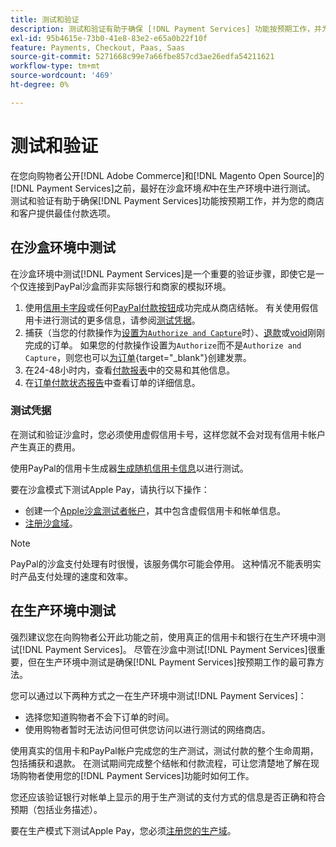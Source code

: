 ```yaml
---
title: 测试和验证
description: 测试和验证有助于确保 [!DNL Payment Services] 功能按预期工作，并为您的客户提供最佳付款选项
exl-id: 95b4615e-73b0-41e8-83e2-e65a0b22f10f
feature: Payments, Checkout, Paas, Saas
source-git-commit: 5271668c99e7a66fbe857cd3ae26edfa54211621
workflow-type: tm+mt
source-wordcount: '469'
ht-degree: 0%

---
```


# 测试和验证

在您向购物者公开[!DNL Adobe Commerce]和[!DNL Magento Open Source]的[!DNL Payment Services]之前，最好在沙盒环境&#x200B;_和_&#x200B;中在生产环境中进行测试。 测试和验证有助于确保[!DNL Payment Services]功能按预期工作，并为您的商店和客户提供最佳付款选项。

## 在沙盒环境中测试

在沙盒环境中测试[!DNL Payment Services]是一个重要的验证步骤，即使它是一个仅连接到PayPal沙盒而非实际银行和商家的模拟环境。

1. 使用[信用卡字段](payments-options.md#credit-card-fields)或任何[PayPal付款按钮](payments-options.md#paypal-smart-buttons)成功完成从商店结帐。 有关使用假信用卡进行测试的更多信息，请参阅[测试凭据](#testing-credentials)。
1. 捕获（当您的付款操作为[设置为`Authorize and Capture`](onboard.md#set-payment-services-as-payment-method)时）、[退款](refunds.md)或[void](voids.md)刚刚完成的订单。 如果您的付款操作设置为`Authorize`而不是`Authorize and Capture`，则您也可以[为订单](https://experienceleague.adobe.com/en/docs/commerce-admin/stores-sales/order-management/invoices#create-an-invoice){target="_blank"}创建发票。
1. 在24-48小时内，查看[付款报表](payouts.md)中的交易和其他信息。
1. 在[订单付款状态报告](order-payment-status.md)中查看订单的详细信息。

### 测试凭据

在测试和验证沙盒时，您必须使用虚假信用卡号，这样您就不会对现有信用卡帐户产生真正的费用。

使用PayPal的信用卡生成器[生成随机信用卡信息](https://www.paypal.com/us/smarthelp/article/where-can-i-find-test-credit-card-numbers-ts2157)以进行测试。

要在沙盒模式下测试Apple Pay，请执行以下操作：

* 创建一个[Apple沙盒测试者帐户](https://developer.apple.com/apple-pay/sandbox-testing/#create-a-sandbox-tester-account)，其中包含虚假信用卡和帐单信息。
* [注册沙盒域](https://developer.paypal.com/docs/checkout/apm/apple-pay/#link-registeryoursandboxdomains)。

>[!NOTE]
>
>PayPal的沙盒支付处理有时很慢，该服务偶尔可能会停用。 这种情况不能表明实时产品支付处理的速度和效率。

## 在生产环境中测试

强烈建议您在向购物者公开此功能之前，使用真正的信用卡和银行在生产环境中测试[!DNL Payment Services]。 尽管在沙盒中测试[!DNL Payment Services]很重要，但在生产环境中测试是确保[!DNL Payment Services]按预期工作的最可靠方法。

您可以通过以下两种方式之一在生产环境中测试[!DNL Payment Services]：

* 选择您知道购物者不会下订单的时间。
* 使用购物者暂时无法访问但可供您访问以进行测试的网络商店。

使用真实的信用卡和PayPal帐户完成您的生产测试，测试付款的整个生命周期，包括捕获和退款。 在测试期间完成整个结帐和付款流程，可让您清楚地了解在现场购物者使用您的[!DNL Payment Services]功能时如何工作。

您还应该验证银行对帐单上显示的用于生产测试的支付方式的信息是否正确和符合预期（包括业务描述）。

要在生产模式下测试Apple Pay，您必须[注册您的生产域](https://developer.paypal.com/docs/checkout/apm/apple-pay/#register-your-live-domain)。
